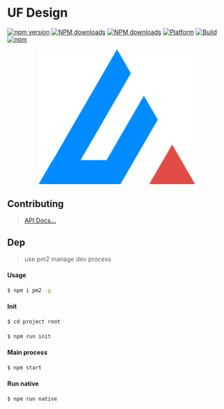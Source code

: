 # UF Design 
[![npm version](https://img.shields.io/npm/v/uf-design-mobile.svg?style=flat-square)](https://www.npmjs.com/package/uf-design-mobile) 
[![NPM downloads](https://img.shields.io/npm/dt/uf-design-mobile.svg?style=flat-square)](https://npmjs.org/package/uf-design-mobile)
[![NPM downloads](https://img.shields.io/npm/dm/uf-design-mobile.svg?style=flat-square)](https://npmjs.org/package/uf-design-mobile)
[![Platform](https://img.shields.io/badge/platform-ios%20%7C%20android-green.svg)](https://npmjs.org/package/uf-design-mobile "View this project on npm")
[![Build](https://img.shields.io/appveyor/ci/gruntjs/grunt.svg)](https://github.com "View this project on github") 
[![npm](https://img.shields.io/npm/l/uf-design-mobile.svg?style=flat-square)](https://github.com)


<p align="center">
<img width="360px" src="./res/img/UFDesign.png">
</p>


## Contributing
><a href="https://shimo.im/docs/snPo1WSnD1s6amfz/ 「UFDesign」">API Docs...</a>

## Dep   
>use pm2 manage dev process

#### Usage
```sh
$ npm i pm2 -g
```
   
#### Init
```sh
$ cd project root

$ npm run init
```
#### Main process
```sh
$ npm start
```
#### Run native
```sh
$ npm run native
```

